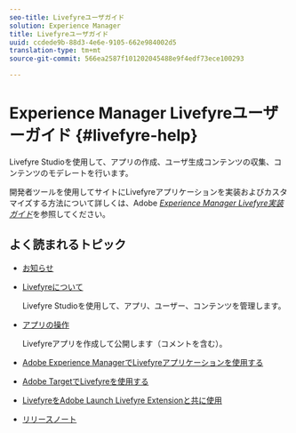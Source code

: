 ```yaml
---
seo-title: Livefyreユーザガイド
solution: Experience Manager
title: Livefyreユーザガイド
uuid: ccdede9b-88d3-4e6e-9105-662e984002d5
translation-type: tm+mt
source-git-commit: 566ea2587f101202045488e9f4edf73ece100293

---
```



# Experience Manager Livefyreユーザーガイド {#livefyre-help}

Livefyre Studioを使用して、アプリの作成、ユーザ生成コンテンツの収集、コンテンツのモデレートを行います。

開発者ツールを使用してサイトにLivefyreアプリケーションを実装およびカスタマイズする方法について詳しくは、Adobe [*Experience Manager Livefyre実装ガイド*](/help/implementation/home.md)を参照してください。

## よく読まれるトピック

* [お知らせ](c-anouncements.md#c_anouncements)

* [Livefyreについて](c-product.md#c_product)

   Livefyre Studioを使用して、アプリ、ユーザー、コンテンツを管理します。

* [アプリの操作](c-about-apps/c-about-apps.md#c_about_apps)

   Livefyreアプリを作成して公開します（コメントを含む）。

* [Adobe Experience ManagerでLivefyreアプリケーションを使用する](https://helpx.adobe.com/experience-manager/6-4/sites/administering/using/livefyre.html)


* [Adobe TargetでLivefyreを使用する](/help/using/c-library/livefyre-target.md)

* [LivefyreをAdobe Launch Livefyre Extensionと共に使用](https://docs.adobelaunch.com/extension-reference/web/adobe-livefyre-extension)

* [リリースノート](c-rn/c-rn.md#c_rn)


